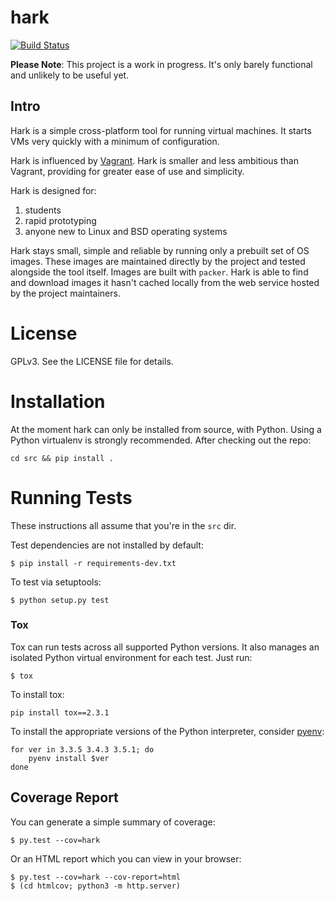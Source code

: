# hark

[![Build Status](https://travis-ci.org/ceralena/hark.svg?branch=develop)](https://travis-ci.org/ceralena/hark)

**Please Note**: This project is a work in progress. It's only barely
functional and unlikely to be useful yet.

## Intro

Hark is a simple cross-platform tool for running virtual machines. It starts
VMs very quickly with a minimum of configuration.

Hark is influenced by [Vagrant](www.vagrantup.com). Hark is smaller
and less ambitious than Vagrant, providing for greater ease of use and
simplicity.

Hark is designed for:

1. students
2. rapid prototyping
3. anyone new to Linux and BSD operating systems

Hark stays small, simple and reliable by running only a prebuilt set of OS
images. These images are maintained directly by the project and tested
alongside the tool itself. Images are built with `packer`. Hark is able to find
and download images it hasn't cached locally from the web service hosted by the
project maintainers.

# License

GPLv3. See the LICENSE file for details.

# Installation

At the moment hark can only be installed from source, with Python. Using a Python
virtualenv is strongly recommended. After checking out the repo:

	cd src && pip install .


# Running Tests

These instructions all assume that you're in the `src` dir.

Test dependencies are not installed by default:

	$ pip install -r requirements-dev.txt

To test via setuptools:

	$ python setup.py test

### Tox

Tox can run tests across all supported Python versions. It also manages an
isolated Python virtual environment for each test. Just run:

	$ tox

To install tox:

	pip install tox==2.3.1

To install the appropriate versions of the Python interpreter, consider
[pyenv](https://github.com/yyuu/pyenv):

	for ver in 3.3.5 3.4.3 3.5.1; do
		pyenv install $ver
	done


## Coverage Report

You can generate a simple summary of coverage:

	$ py.test --cov=hark

Or an HTML report which you can view in your browser:

	$ py.test --cov=hark --cov-report=html
	$ (cd htmlcov; python3 -m http.server)
